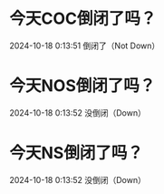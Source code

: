 # 今天COC倒闭了吗？

2024-10-18 0:13:51 倒闭了（Not Down）

# 今天NOS倒闭了吗？

2024-10-18 0:13:52 没倒闭（Down）

# 今天NS倒闭了吗？

2024-10-18 0:13:52 没倒闭（Down）


